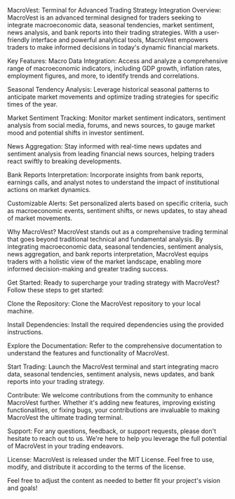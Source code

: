 MacroVest: Terminal for Advanced Trading Strategy Integration
Overview:
MacroVest is an advanced terminal designed for traders seeking to integrate macroeconomic data, seasonal tendencies, market sentiment, news analysis, and bank reports into their trading strategies. With a user-friendly interface and powerful analytical tools, MacroVest empowers traders to make informed decisions in today's dynamic financial markets.

Key Features:
Macro Data Integration: Access and analyze a comprehensive range of macroeconomic indicators, including GDP growth, inflation rates, employment figures, and more, to identify trends and correlations.

Seasonal Tendency Analysis: Leverage historical seasonal patterns to anticipate market movements and optimize trading strategies for specific times of the year.

Market Sentiment Tracking: Monitor market sentiment indicators, sentiment analysis from social media, forums, and news sources, to gauge market mood and potential shifts in investor sentiment.

News Aggregation: Stay informed with real-time news updates and sentiment analysis from leading financial news sources, helping traders react swiftly to breaking developments.

Bank Reports Interpretation: Incorporate insights from bank reports, earnings calls, and analyst notes to understand the impact of institutional actions on market dynamics.

Customizable Alerts: Set personalized alerts based on specific criteria, such as macroeconomic events, sentiment shifts, or news updates, to stay ahead of market movements.

Why MacroVest?
MacroVest stands out as a comprehensive trading terminal that goes beyond traditional technical and fundamental analysis. By integrating macroeconomic data, seasonal tendencies, sentiment analysis, news aggregation, and bank reports interpretation, MacroVest equips traders with a holistic view of the market landscape, enabling more informed decision-making and greater trading success.

Get Started:
Ready to supercharge your trading strategy with MacroVest? Follow these steps to get started:

Clone the Repository: Clone the MacroVest repository to your local machine.

Install Dependencies: Install the required dependencies using the provided instructions.

Explore the Documentation: Refer to the comprehensive documentation to understand the features and functionality of MacroVest.

Start Trading: Launch the MacroVest terminal and start integrating macro data, seasonal tendencies, sentiment analysis, news updates, and bank reports into your trading strategy.

Contribute:
We welcome contributions from the community to enhance MacroVest further. Whether it's adding new features, improving existing functionalities, or fixing bugs, your contributions are invaluable to making MacroVest the ultimate trading terminal.

Support:
For any questions, feedback, or support requests, please don't hesitate to reach out to us. We're here to help you leverage the full potential of MacroVest in your trading endeavors.

License:
MacroVest is released under the MIT License. Feel free to use, modify, and distribute it according to the terms of the license.

Feel free to adjust the content as needed to better fit your project's vision and goals!
